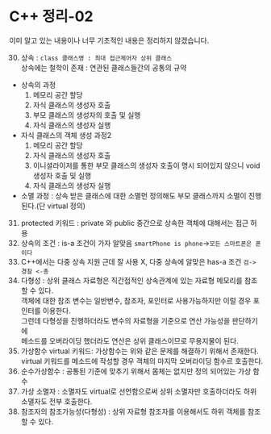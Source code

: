 C++ 정리-02
=======================
이미 알고 있는 내용이나 너무 기초적인 내용은 정리하지 않겠습니다.

30. 상속 : ```class 클래스명 : 최대 접근제어자 상위 클래스```   
상속에는 철학이 존재 : 연관된 클래스들간의 공통의 규약
  * 상속의 과정 
    1. 메모리 공간 할당
    2. 자식 클래스의 생성자 호출
    3. 부모 클래스의 생성자의 호출 및 실행 
    5. 자식 클래스의 생성자 실행 
  * 자식 클래스의 객체 생성 과정2
    1. 메모리 공간 할당
    2. 자식 클래스의 생성자 호출
    3. 이니셜라이저를 통한 부모 클래스의 생성자 호출이 명시 되어있지 않으니 void 생성자 호출 및 실행 
    4. 자식 클래스의 생성자 실행   
  * 소멸 과정 : 상속 받은 클래스에 대한 소멸먼 정의해도 부모 클래스까지 소멸이 진행된다.(단 virtual 정의)         
31. protected 키워드 : private 와 public 중간으로 상속한 객체에 대해서는 접근 허용         
32. 상속의 조건 : is-a 조건이 가자 알맞음 ```smartPhone is phone```->```모든 스마트폰은 폰이다```     
33. C++에서는 다중 상속 지원 근데 잘 사용 X, 다중 상속에 알맞은 has-a 조건 ```검-> 경찰 <-총```    
34. 다형성 : 상위 클래스 자료형은 직간접적인 상속관계에 있는 자료형 메모리를 참조할 수 있다.      
객체에 대한 참조 변수는 일반변수, 참조자, 포인터로 사용가능하지만 이럴 경우 포인터를 이용한다.     
그런데 다형성을 진행하더라도 변수의 자료형을 기준으로 연산 가능성을 판단하기에    
메소드를 오버라이딩 했더라도 연산은 상위 클래스이므로 무용지물이 된다.   
35. 가상함수 virtual 키워드: 가상함수는 위와 같은 문제를 해결하기 위해서 존재한다.     
virtual 키워드를 메소드에 작성할 경우 객체의 마지막 오버라이딩 함수르 호출한다.   
36. 순수가상함수 : 공통된 기준에 맞추기 위해서 몸체는 없지만 정의 되어있는 가상 함수
37. 가상 소멸자 : 소멸자도 virtual로 선언함으로써 상위 소멸자만 호출하더라도 하위 소멸자도 전부 호출한다.  
38. 참조자의 참조가능성(다형성) : 상위 자료형 참조자를 이용해서도 하위 객체를 참조할 수 있다.   

